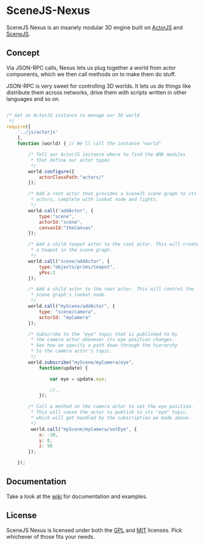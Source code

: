 SceneJS-Nexus
=============

SceneJS Nexus is an insanely modular 3D engine built on [ActorJS](http://actorjs.org) and [SceneJS](http://scenejs.org).

## Concept

Via JSON-RPC calls, Nexus lets us plug together a world from actor components, which we then call methods on
to make them do stuff.

JSON-RPC is very sweet for controlling 3D worlds. It lets us do things like distribute them across networks, drive them
with scripts written in other languages and so on.

```javascript

/* Get an ActorJS instance to manage our 3D world
 */
require([
    '../js/actorjs'
    ],
    function (world) { // We'll call the instance "world"

        /* Tell our ActorJS instance where to find the AMD modules
         * that define our actor types
         */
        world.configure({
            actorClassPath:"actors/"
        });

        /* Add a root actor that provides a SceneJS scene graph to its child
         * actors, complete with lookat node and lights.
         */
        world.call("addActor", {
            type:"scene",
            actorId:"scene",
            canvasId:"theCanvas"
        });

        /* Add a child teapot actor to the root actor. This will create
         * a teapot in the scene graph.
         */
        world.call("scene/addActor", {
            type:"objects/prims/teapot",
            yPos:2
        });

        /* Add a child actor to the root actor. This will control the
         * scene graph's lookat node.
         */
        world.call("myScene/addActor", {
            type: "scene/camera",
            actorId: "myCamera"
        });

        /* Subscribe to the "eye" topic that is published to by
         * the camera actor whenever its eye position changes.
         * See how we specify a path down through the hierarchy
         * to the camera actor's topic.
         */
        world.subscribe("myScene/myCamera/eye",
            function(update) {

                var eye = update.eye;

                //..
            });

        /* Call a method on the camera actor to set the eye position.
         * This will cause the actor to publish to its "eye" topic,
         * which will get handled by the subscription we made above.
         */
         world.call("myScene/myCamera/setEye", {
            x: -30,
            y: 0,
            z: 50
        });

    });

```

## Documentation
Take a look at the [wiki](https://github.com/xeolabs/scenejs-nexus/wiki) for documentation and examples.

## License
SceneJS Nexus is licensed under both the [GPL](https://github.com/xeolabs/scenejs-nexus/blob/master/licenses/GPL_LICENSE.txt)
and [MIT](https://github.com/xeolabs/scenejs-nexus/blob/master/licenses/MIT_LICENSE.txt) licenses. Pick whichever of those fits your needs.
